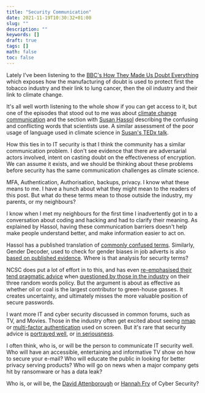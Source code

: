 ```yaml
---
title: "Security Communication"
date: 2021-11-19T10:30:32+01:00
slug: ""
description: ""
keywords: []
draft: true
tags: []
math: false
toc: false
---
```


<!--alex ignore cancer -->
Lately I've been listening to the [BBC's How They Made Us Doubt Everything](https://www.bbc.co.uk/programmes/m000l7q1) which exposes how the manufacturing of doubt is used to protect first the tobacco industry and their link to lung cancer, then the oil industry and their link to climate change.

It's all well worth listening to the whole show if you can get access to it, but one of the episodes that stood out to me was about [climate change communication](https://www.bbc.co.uk/programmes/m000lgk6) and the section with [Susan Hassol](https://twitter.com/ClimateComms) describing the confusing and conflicting words that scientists use. A similar assessment of the poor usage of language used in climate science in [Susan's TEDx talk](https://youtu.be/V-tEmE85QDE).

<!--alex ignore actors-actresses -->
How this ties in to IT security is that I think the community has a similar communication problem. I don't see evidence that there are adversarial actors involved, intent on casting doubt on the effectiveness of encryption. We can assume it exists, and we should be thinking about these problems before security has the same communication challenges as climate science.

MFA, Authentication, Authorisation, backups, privacy. I know what these means to me. I have a hunch about what they might mean to the readers of this post. But what do these terms mean to those outside the industry, my parents, or my neighbours?

I know when I met my neighbours for the first time I inadvertently got in to a conversation about coding and hacking and had to clarify their meaning. As explained by Hassol, having these communication barriers doesn't help make people understand better, and make information easier to act on.

Hassol has a published translation of [commonly confused terms](https://twitter.com/ClimateComms/status/998325439482515456/photo/1). Similarly, Gender Decoder, used to check for gender biases in job adverts is also [based on published evidence](https://gender-decoder.katmatfield.com/about). Where is that analysis for security terms?

NCSC does put a lot of effort in to this, and has even [re-emphasised their tend pragmatic advice](https://www.ncsc.gov.uk/blog-post/the-logic-behind-three-random-words) when [questioned by those in the industry](https://paul.reviews/passwords-why-using-3-random-words-is-a-really-bad-idea/) on their three random words policy. But the argument is about as effective as whether oil or coal is the largest contributor to green-house gasses. It creates uncertainty, and ultimately misses the more valuable position of secure passwords.

I want more IT and cyber security discussed in common forums, such as TV, and Movies. Those in the industry often get excited about seeing [nmap](https://nmap.org/movies/) or [multi-factor authentication](https://youtu.be/nKi-YMfdKrA) used on screen. But it's rare that security advice is [portrayed well](https://youtu.be/rzMwku95lRE), or [in seriousness](https://youtu.be/N7mjDl2fDtY).

I often think, who is, or will be the person to communicate IT security well. Who will have an accessible, entertaining and informative TV show on how to secure your e-mail? Who will educate the public in looking for better privacy serving products? Who will go on news when a major company gets hit by ransomware or has a data leak?

Who is, or will be, the [David Attenborough](https://en.wikipedia.org/wiki/David_Attenborough) or [Hannah Fry](https://en.wikipedia.org/wiki/Hannah_Fry) of Cyber Security?
